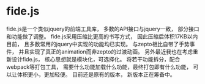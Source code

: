 # fide.js
fide.js是一个类似jquery的前端工具库， 多数的API接口与jquery一致， 部分接口和功能做了调整。 fide.js采用压缩比更高的书写方式， 因此压缩后体积17KB以内目前， 且多数常用的jquery中实现的功能均已实现。 与zepto相比自带了手势事件， 并且实现了真正的animation而非zepto的过渡动画。 另外最近我也在考虑重新设计fide.js， 核心思想就是模块化，可选择化。 将若干功能拆分，配合webpack等打包工具， 需要什么功能加载什么功能，最终打包即有什么功能， 可以让体积更小，更加轻便。 目前还是原有的版本， 新版本正在筹备中。

